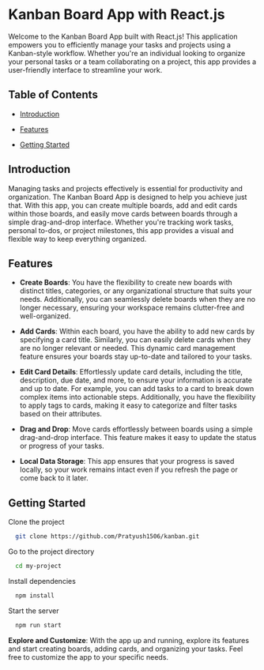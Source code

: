 
# Kanban Board App with React.js

Welcome to the Kanban Board App built with React.js! This application empowers you to efficiently manage your tasks and projects using a Kanban-style workflow. Whether you're an individual looking to organize your personal tasks or a team collaborating on a project, this app provides a user-friendly interface to streamline your work.



## Table of Contents

- [Introduction](#introduction)

- [Features](#features)

- [Getting Started](#getting-started)

## Introduction

Managing tasks and projects effectively is essential for productivity and organization. The Kanban Board App is designed to help you achieve just that. With this app, you can create multiple boards, add and edit cards within those boards, and easily move cards between boards through a simple drag-and-drop interface. Whether you're tracking work tasks, personal to-dos, or project milestones, this app provides a visual and flexible way to keep everything organized.

## Features

- **Create Boards**: You have the flexibility to create new boards with distinct titles, categories, or any organizational structure that suits your needs. Additionally, you can seamlessly delete boards when they are no longer necessary, ensuring your workspace remains clutter-free and well-organized.


- **Add Cards**: Within each board, you have the ability to add new cards by specifying a card title. Similarly, you can easily delete cards when they are no longer relevant or needed. This dynamic card management feature ensures your boards stay up-to-date and tailored to your tasks.

- **Edit Card Details**: Effortlessly update card details, including the title, description, due date, and more, to ensure your information is accurate and up to date. For example, you can add tasks to a card to break down complex items into actionable steps. Additionally, you have the flexibility to apply tags to cards, making it easy to categorize and filter tasks based on their attributes.

- **Drag and Drop**: Move cards effortlessly between boards using a simple drag-and-drop interface. This feature makes it easy to update the status or progress of your tasks.

- **Local Data Storage**: This app ensures that your progress is saved locally, so your work remains intact even if you refresh the page or come back to it later.

## Getting Started

Clone the project

```bash
  git clone https://github.com/Pratyush1506/kanban.git
```

Go to the project directory

```bash
  cd my-project
```

Install dependencies

```bash
  npm install
```

Start the server

```bash
  npm run start
```
**Explore and Customize**: With the app up and running, explore its features and start creating boards, adding cards, and organizing your tasks. Feel free to customize the app to your specific needs.